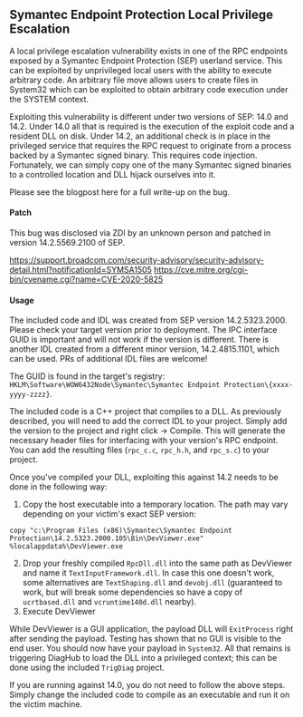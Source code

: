 ## Symantec Endpoint Protection Local Privilege Escalation

A local privilege escalation vulnerability exists in one of the RPC endpoints exposed by a Symantec Endpoint Protection (SEP) userland service. This can be exploited by unprivileged local users with the ability to execute arbitrary code. An arbitrary file move allows users to create files in System32 which can be exploited to obtain arbitrary code execution under the SYSTEM context.

Exploiting this vulnerability is different under two versions of SEP: 14.0 and 14.2. Under 14.0 all that is required is the execution of the exploit code and a resident DLL on disk. Under 14.2, an additional check is in place in the privileged service that requires the RPC request to originate from a process backed by a Symantec signed binary. This requires code injection. Fortunately, we can simply copy one of the many Symantec signed binaries to a controlled location and DLL hijack ourselves into it.

Please see the blogpost here for a full write-up on the bug.

#### Patch

This bug was disclosed via ZDI by an unknown person and patched in version 14.2.5569.2100 of SEP.

https://support.broadcom.com/security-advisory/security-advisory-detail.html?notificationId=SYMSA1505
https://cve.mitre.org/cgi-bin/cvename.cgi?name=CVE-2020-5825

#### Usage

The included code and IDL was created from SEP version 14.2.5323.2000. Please check your target version prior to deployment. The IPC interface GUID is important and will not work if the version is different. There is another IDL created from a different minor version, 14.2.4815.1101, which can be used. PRs of additional IDL files are welcome!

The GUID is found in the target's registry: ```HKLM\Software\WOW6432Node\Symantec\Symantec Endpoint Protection\{xxxx-yyyy-zzzz}```.

The included code is a C++ project that compiles to a DLL. As previously described, you will need to add the correct IDL to your project. Simply add the version to the project and right click -> Compile. This will generate the necessary header files for interfacing with your version's RPC endpoint. You can add the resulting files (`rpc_c.c`, `rpc_h.h`, and `rpc_s.c`) to your project.

Once you've compiled your DLL, exploiting this against 14.2 needs to be done in the following way:

1. Copy the host executable into a temporary location. The path may vary depending on your victim's exact SEP version:
```
copy "c:\Program Files (x86)\Symantec\Symantec Endpoint Protection\14.2.5323.2000.105\Bin\DevViewer.exe" %localappdata%\DevViewer.exe
```
2. Drop your freshly compiled `RpcDll.dll` into the same path as DevViewer and name it `TextInputFramework.dll`. In case this one doesn't work, some alternatives are `TextShaping.dll` and `devobj.dll` (guaranteed to work, but will break some dependencies so have a copy of `ucrtbased.dll` and `vcruntime140d.dll` nearby).
3. Execute DevViewer

While DevViewer is a GUI application, the payload DLL will `ExitProcess` right after sending the payload. Testing has shown that no GUI is visible to the end user. You should now have your payload in `System32`. All that remains is triggering DiagHub to load the DLL into a privileged context; this can be done using the included `TrigDiag` project.

If you are running against 14.0, you do not need to follow the above steps. Simply change the included code to compile as an executable and run it on the victim machine.
